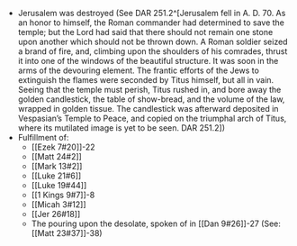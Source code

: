 - Jerusalem was destroyed (See DAR 251.2^[Jerusalem fell in A. D. 70. As an honor to himself, the Roman commander had determined to 
save the temple; but the Lord had said that there should not remain one stone upon another 
which should not be thrown down. A Roman soldier seized a brand of fire, and, climbing upon 
the shoulders of his comrades, thrust it into one of the windows of the beautiful structure. It was 
soon in the arms of the devouring element. The frantic efforts of the Jews to extinguish the 
flames were seconded by Titus himself, but all in vain. Seeing that the temple must perish, Titus 
rushed in, and bore away the golden candlestick, the table of show-bread, and the 
volume of the law, wrapped in golden tissue. The candlestick was afterward deposited in 
Vespasian’s Temple to Peace, and copied on the triumphal arch of Titus, where its mutilated 
image is yet to be seen. DAR 251.2])
- Fulfillment of:
	- [[Ezek 7#20]]-22
	- [[Matt 24#2]]
	- [[Mark 13#2]]
	- [[Luke 21#6]]
	- [[Luke 19#44]]
	- [[1 Kings 9#7]]-8
	- [[Micah 3#12]]
	- [[Jer 26#18]]
	- The pouring upon the desolate, spoken of in [[Dan 9#26]]-27 (See: [[Matt 23#37]]-38)


